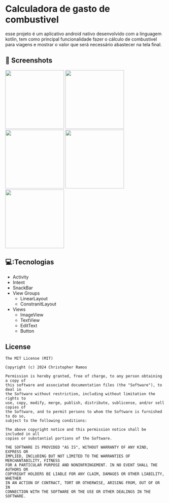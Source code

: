 # Calculadora de gasto de combustivel 
esse projeto é um aplicativo android nativo desenvolvido com a linguagem kotlin, tem como principal funcionalidade fazer o cálculo de combustivel para viagens e mostrar o valor que será necessário abastecer na tela final.

## :camera_flash: Screenshots
<img src= https://github.com/user-attachments/assets/e9ee42ac-5ea0-482e-9e22-0ca5c96157b7 width=185/>
<img src=https://github.com/user-attachments/assets/66b1dcbc-5a9a-4143-88cf-aead052a2e84 width=185/>
<img src=https://github.com/user-attachments/assets/879320f7-91f9-418d-a828-69a48231f793 width=185/>
<img src=https://github.com/user-attachments/assets/e4fb9125-9a0f-49f2-84c6-9550d05037a9 width=185/>
<img src=https://github.com/user-attachments/assets/e34e0262-6668-4242-bcc5-bc537ca6adcc width=185/>

## 💻:Tecnologias
- Activity
- Intent
- SnackBar
- View Groups
  - LinearLayout
  - ConstranitLayout
- Views 
  - ImageView
  - TextView
  - EditText
  - Button

## License
```
The MIT License (MIT)

Copyright (c) 2024 Christopher Ramos 

Permission is hereby granted, free of charge, to any person obtaining a copy of
this software and associated documentation files (the "Software"), to deal in
the Software without restriction, including without limitation the rights to
use, copy, modify, merge, publish, distribute, sublicense, and/or sell copies of
the Software, and to permit persons to whom the Software is furnished to do so,
subject to the following conditions:

The above copyright notice and this permission notice shall be included in all
copies or substantial portions of the Software.

THE SOFTWARE IS PROVIDED "AS IS", WITHOUT WARRANTY OF ANY KIND, EXPRESS OR
IMPLIED, INCLUDING BUT NOT LIMITED TO THE WARRANTIES OF MERCHANTABILITY, FITNESS
FOR A PARTICULAR PURPOSE AND NONINFRINGEMENT. IN NO EVENT SHALL THE AUTHORS OR
COPYRIGHT HOLDERS BE LIABLE FOR ANY CLAIM, DAMAGES OR OTHER LIABILITY, WHETHER
IN AN ACTION OF CONTRACT, TORT OR OTHERWISE, ARISING FROM, OUT OF OR IN
CONNECTION WITH THE SOFTWARE OR THE USE OR OTHER DEALINGS IN THE SOFTWARE.
```
